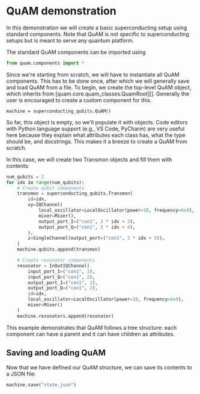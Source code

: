 # QuAM demonstration

In this demonstration we will create a basic superconducting setup using standard components. 
Note that QuAM is not specific to superconducting setups but is meant to serve any quantum platform.

The standard QuAM components can be imported using

```python
from quam.components import *
```

Since we're starting from scratch, we will have to instantiate all QuAM components. This has to be done once, after which we will generally save and load QuAM from a file.
To begin, we create the top-level QuAM object, which inherits from [quam.core.quam_classes.QuamRoot][]. Generally the user is encouraged to create a custom component for this.
```
machine = superconducting_qubits.QuAM()
```

So far, this object is empty, so we'll populate it with objects. Code editors with Python language support (e.g., VS Code, PyCharm) are very useful here because they explain what attributes each class has, what the type should be, and docstrings. This makes it a breeze to create a QuAM from scratch.

In this case, we will create two Transmon objects and fill them with contents:

```python
num_qubits = 2
for idx in range(num_qubits):
    # Create qubit components
    transmon = superconducting_qubits.Transmon(
        id=idx,
        xy=IQChannel(
            local_oscillator=LocalOscillator(power=10, frequency=6e9),
            mixer=Mixer(),
            output_port_I=("con1", 3 * idx + 3),
            output_port_Q=("con1", 3 * idx + 4),
        ),
        z=SingleChannel(output_port=("con1", 3 * idx + 5)),
    )
    machine.qubits.append(transmon)

    # Create resonator components
    resonator = InOutIQChannel(
        input_port_I=("con1", 1),
        input_port_Q=("con1", 2),
        output_port_I=("con1", 1),
        output_port_Q=("con1", 2),
        id=idx, 
        local_oscillator=LocalOscillator(power=10, frequency=6e9),
        mixer=Mixer()
    )
    machine.resonators.append(resonator)
```
This example demonstrates that QuAM follows a tree structure: each component can have a parent and it can have children as attributes.


## Saving and loading QuAM

Now that we have defined our QuAM structure, we can save its contents to a JSON file:

```python
machine.save("state.json")
```

```json | state.json

```